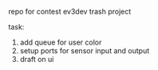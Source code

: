 repo for contest
ev3dev trash project 

task:
1. add queue for user color 
2. setup ports for sensor input and output
3. draft on ui
